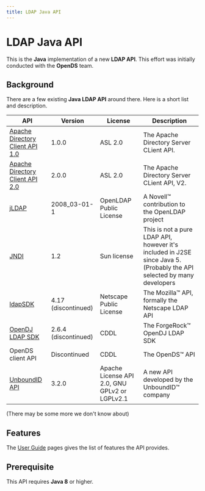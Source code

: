```yaml
---
title: LDAP Java API
---
```


# LDAP Java API
This is the **Java** implementation of a new **LDAP API**. This effort was initially conducted with the **OpenDS** team.

## Background
There are a few existing **Java LDAP API** around there. Here is a short list and description.

| API | Version | License | Description |
|---|---|---|---|
| [Apache Directory Client API 1.0](https://directory.apache.org/api/) | 1.0.0 | ASL 2.0 | The Apache Directory Server CLient API. |
| [Apache Directory Client API 2.0](https://directory.apache.org/api/) | 2.0.0 | ASL 2.0 | The Apache Directory Server CLient API, V2. |
| [jLDAP](https://www.openldap.org/jldap/) | 2008_03-01-1 | OpenLDAP Public License | A Novell&trade; contribution to the OpenLDAP project |
| [JNDI](https://docs.oracle.com/javase/tutorial/jndi/index.html) | 1.2 | Sun license | This is not a pure LDAP API, however it's included in J2SE since Java 5. (Probably the API selected by many developers |
| [ldapSDK](https://wiki.mozilla.org/Mozilla_LDAP_SDK_Programmer%27s_Guide) | 4.17 (discontinued) | Netscape Public License| The Mozilla&trade; API, formally the Netscape LDAP API |
| [OpenDJ LDAP SDK](https://backstage.forgerock.com/docs/opendj/2.6/dev-guide/) | 2.6.4 (discontinued) | CDDL | The ForgeRock&trade; OpenDJ LDAP SDK |  
| OpenDS client API | Discontinued | CDDL | The OpenDS&trade; API |
| [UnboundID API](https://github.com/pingidentity/ldapsdk) | 3.2.0 | Apache License API 2.0, GNU GPLv2 or LGPLv2.1  | A new API developed by the UnboundID&trade; company |

(There may be some more we don't know about)

## Features
The [User Guide](user-guide.html) pages gives the list of features the API provides.

## Prerequisite

This API requires **Java 8** or higher.
